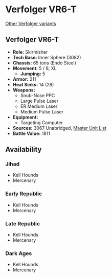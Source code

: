 # Verfolger VR6-T

[Other Verfolger variants](../verfolger.md)

## Verfolger VR6-T
- **Role:** Skirmisher
- **Tech Base:** Inner Sphere (3082)
- **Chassis:** 65 tons (Endo Steel)
- **Movement:** 5 / 8, XL
  - **Jumping:** 5
- **Armor:** 211
- **Heat Sinks:** 14 (28)
- **Weapons:**
  - Snub-Nose PPC
  - Large Pulse Laser
  - ER Medium Laser
  - Medium Pulse Laser
- **Equipment:**
  - Targeting Computer
- **Sources:** 3067 Unabridged, [Master Unit List](http://masterunitlist.info/Unit/Details/5689/verfolger-vr6-t)
- **Battle Value:** 1811

## Availability

### Jihad
- Kell Hounds
- Mercenary

### Early Republic
- Kell Hounds
- Mercenary

### Late Republic
- Kell Hounds
- Mercenary

### Dark Ages
- Kell Hounds
- Mercenary


